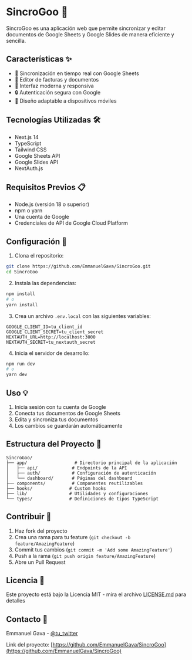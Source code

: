 # SincroGoo 📄

SincroGoo es una aplicación web que permite sincronizar y editar documentos de Google Sheets y Google Slides de manera eficiente y sencilla.

## Características ✨

- 🔄 Sincronización en tiempo real con Google Sheets
- 📝 Editor de facturas y documentos
- 🎨 Interfaz moderna y responsiva
- 🔒 Autenticación segura con Google
- 📱 Diseño adaptable a dispositivos móviles

## Tecnologías Utilizadas 🛠️

- Next.js 14
- TypeScript
- Tailwind CSS
- Google Sheets API
- Google Slides API
- NextAuth.js

## Requisitos Previos 📋

- Node.js (versión 18 o superior)
- npm o yarn
- Una cuenta de Google
- Credenciales de API de Google Cloud Platform

## Configuración 🔧

1. Clona el repositorio:
```bash
git clone https://github.com/EmmanuelGava/SincroGoo.git
cd SincroGoo
```

2. Instala las dependencias:
```bash
npm install
# o
yarn install
```

3. Crea un archivo `.env.local` con las siguientes variables:
```env
GOOGLE_CLIENT_ID=tu_client_id
GOOGLE_CLIENT_SECRET=tu_client_secret
NEXTAUTH_URL=http://localhost:3000
NEXTAUTH_SECRET=tu_nextauth_secret
```

4. Inicia el servidor de desarrollo:
```bash
npm run dev
# o
yarn dev
```

## Uso 💡

1. Inicia sesión con tu cuenta de Google
2. Conecta tus documentos de Google Sheets
3. Edita y sincroniza tus documentos
4. Los cambios se guardarán automáticamente

## Estructura del Proyecto 📁

```
SincroGoo/
├── app/                  # Directorio principal de la aplicación
│   ├── api/             # Endpoints de la API
│   ├── auth/            # Configuración de autenticación
│   └── dashboard/       # Páginas del dashboard
├── components/          # Componentes reutilizables
├── hooks/              # Custom hooks
├── lib/                # Utilidades y configuraciones
└── types/              # Definiciones de tipos TypeScript
```

## Contribuir 🤝

1. Haz fork del proyecto
2. Crea una rama para tu feature (`git checkout -b feature/AmazingFeature`)
3. Commit tus cambios (`git commit -m 'Add some AmazingFeature'`)
4. Push a la rama (`git push origin feature/AmazingFeature`)
5. Abre un Pull Request

## Licencia 📄

Este proyecto está bajo la Licencia MIT - mira el archivo [LICENSE.md](LICENSE.md) para detalles

## Contacto 📧

Emmanuel Gava - [@tu_twitter](https://twitter.com/tu_twitter)

Link del proyecto: [https://github.com/EmmanuelGava/SincroGoo](https://github.com/EmmanuelGava/SincroGoo) 